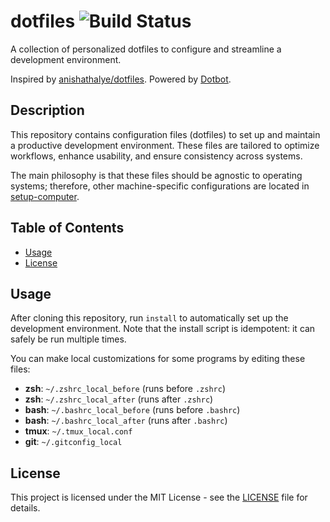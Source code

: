 # dotfiles ![Build Status][build-status]

A collection of personalized dotfiles to configure and streamline a development environment.

Inspired by [anishathalye/dotfiles][anishathalye/dotfiles]. Powered by [Dotbot][dotbot].

## Description

This repository contains configuration files (dotfiles) to set up and maintain a productive development environment. These files are tailored to optimize workflows, enhance usability, and ensure consistency across systems.

The main philosophy is that these files should be agnostic to operating systems; therefore, other machine-specific configurations are located in [setup-computer][setup-computer].

## Table of Contents

- [Usage](#usage)
- [License](#license)

## Usage

After cloning this repository, run `install` to automatically set up the development environment. Note that the install script is idempotent: it can safely be run multiple times.

You can make local customizations for some programs by editing these files:

- **zsh**: `~/.zshrc_local_before` (runs before `.zshrc`)
- **zsh**: `~/.zshrc_local_after` (runs after `.zshrc`)
- **bash**: `~/.bashrc_local_before` (runs before `.bashrc`)
- **bash**: `~/.bashrc_local_after` (runs after `.bashrc`)
- **tmux**: `~/.tmux_local.conf`
- **git**: `~/.gitconfig_local`

## License

This project is licensed under the MIT License - see the [LICENSE][license] file for details.

[build-status]: https://github.com/leorodriguesf/dotfiles/workflows/CI/badge.svg
[dotbot]: https://github.com/anishathalye/dotbot
[license]: LICENSE
[anishathalye/dotfiles]: https://github.com/anishathalye/dotfiles/tree/master
[setup-computer]: https://github.com/leorodriguesf/setup-computer
